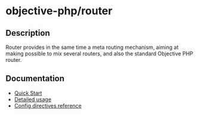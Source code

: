 objective-php/router
===

Description
------------

Router provides in the same time a meta routing mechanism, aiming at making possible to mix several routers, and also the standard Objective PHP router.

Documentation
-------------

   - [Quick Start](01.quick-start.md)
   - [Detailed usage](02.detailed-usage.md)
   - [Config directives reference](03.config-directives.md)